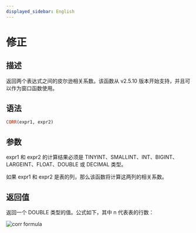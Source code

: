 ```yaml
---
displayed_sidebar: English
---
```


# 修正

## 描述

返回两个表达式之间的皮尔逊相关系数。该函数从 v2.5.10 版本开始支持，并且可以作为窗口函数使用。

## 语法

```Haskell
CORR(expr1, expr2)
```

## 参数

expr1 和 expr2 的计算结果必须是 TINYINT、SMALLINT、INT、BIGINT、LARGEINT、FLOAT、DOUBLE 或 DECIMAL 类型。

如果 expr1 和 expr2 是表的列，那么该函数将计算这两列的相关系数。

## 返回值

返回一个 DOUBLE 类型的值。公式如下，其中 n 代表表的行数：

![corr formula](../../../assets/corr_formula.png)

<!--$$
\frac{\sum_{i=1}^{n}((x_i - \bar{x})(y_i - \bar{y}))}{\sqrt{\sum_{i=1}^{n}((x_i - \bar{x})^2) \cdot \sum_{i=1}^{n}((y_i - \bar{y})^2)}}

## 使用说明

- 只有当这一行中的两列都是非空值时，该数据行才会被计入计数。否则，这条数据行将被排除在结果之外。

- 如果 n 为 1，则返回 0。

- 如果任何输入值为 NULL，则返回 NULL。

## 示例

假设表 agg 包含以下数据：

```plaintext
mysql> select * from agg;
+------+-------+-------+
| no   | k     | v     |
+------+-------+-------+
|    1 | 10.00 |  NULL |
|    2 | 10.00 | 11.00 |
|    2 | 20.00 | 22.00 |
|    2 | 25.00 |  NULL |
|    2 | 30.00 | 35.00 |
+------+-------+-------+
```

计算 k 列和 v 列的相关系数：

```plaintext
mysql> select no,CORR(k,v) from agg group by no;
+------+--------------------+
| no   | corr(k, v)         |
+------+--------------------+
|    1 |               NULL |
|    2 | 0.9988445981121532 |
+------+--------------------+
```

